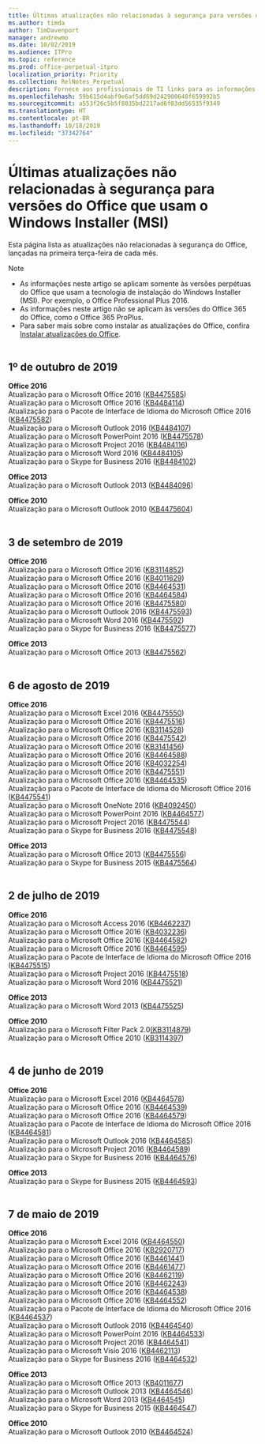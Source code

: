 ```yaml
---
title: Últimas atualizações não relacionadas à segurança para versões do Office que usam o Windows Installer (MSI)
ms.author: timda
author: TimDavenport
manager: andrewmo
ms.date: 10/02/2019
ms.audience: ITPro
ms.topic: reference
ms.prod: office-perpetual-itpro
localization_priority: Priority
ms.collection: RelNotes_Perpetual
description: Fornece aos profissionais de TI links para as informações mais recentes sobre atualizações que não são de segurança para versões perpétuas do Office 2016, Office 2013 e Office 2010
ms.openlocfilehash: 59b615d4abf9e6af5dd69d242900648f659992b5
ms.sourcegitcommit: a553f26c5b5f8035bd2217ad6f03dd56535f9349
ms.translationtype: HT
ms.contentlocale: pt-BR
ms.lasthandoff: 10/18/2019
ms.locfileid: "37342764"
---
```

# <a name="latest-non-security-updates-for-versions-of-office-that-use-windows-installer-msi"></a>Últimas atualizações não relacionadas à segurança para versões do Office que usam o Windows Installer (MSI)

Esta página lista as atualizações não relacionadas à segurança do Office, lançadas na primeira terça-feira de cada mês.

> [!NOTE]
> - As informações neste artigo se aplicam somente às versões perpétuas do Office que usam a tecnologia de instalação do Windows Installer (MSI). Por exemplo, o Office Professional Plus 2016.
> - As informações neste artigo não se aplicam às versões do Office 365 do Office, como o Office 365 ProPlus.
> - Para saber mais sobre como instalar as atualizações do Office, confira [Instalar atualizações do Office](https://support.office.com/article/2ab296f3-7f03-43a2-8e50-46de917611c5).
<br/><br/>

## <a name="october-1-2019"></a>1º de outubro de 2019

**Office 2016**<br/>
Atualização para o Microsoft Office 2016 ([KB4475585](https://support.microsoft.com/help/4475585)) <br/> Atualização para o Microsoft Office 2016 ([KB4484114](https://support.microsoft.com/help/4484114)) <br/>
Atualização para o Pacote de Interface de Idioma do Microsoft Office 2016 ([KB4475582](https://support.microsoft.com/help/4475582))<br/>
Atualização para o Microsoft Outlook 2016 ([KB4484107](https://support.microsoft.com/help/4484107)) <br/>
Atualização para o Microsoft PowerPoint 2016 ([KB4475578](https://support.microsoft.com/help/4475578)) <br/>
Atualização para o Microsoft Project 2016 ([KB4484116](https://support.microsoft.com/help/4484116)) <br/>
Atualização para o Microsoft Word 2016 ([KB4484105](https://support.microsoft.com/help/4484105)) <br/>
Atualização para o Skype for Business 2016 ([KB4484102](https://support.microsoft.com/help/4484102)) <br/>

**Office 2013**<br/>
Atualização para o Microsoft Outlook 2013 ([KB4484096](https://support.microsoft.com/help/4484096))<br/>

**Office 2010**<br/>
Atualização para o Microsoft Outlook 2010 ([KB4475604](https://support.microsoft.com/help/4475604))<br/><br/>

## <a name="september-3-2019"></a>3 de setembro de 2019

**Office 2016**<br/>
Atualização para o Microsoft Office 2016 ([KB3114852](https://support.microsoft.com/help/3114852))<br/>
Atualização para o Microsoft Office 2016 ([KB4011629](https://support.microsoft.com/help/4011629))<br/>
Atualização para o Microsoft Office 2016 ([KB4464531](https://support.microsoft.com/help/4464531))<br/>
Atualização para o Microsoft Office 2016 ([KB4464584](https://support.microsoft.com/help/4464584))<br/>
Atualização para o Microsoft Office 2016 ([KB4475580](https://support.microsoft.com/help/4475580))<br/>
Atualização para o Microsoft Outlook 2016 ([KB4475593](https://support.microsoft.com/help/4475593))<br/>
Atualização para o Microsoft Word 2016 ([KB4475592](https://support.microsoft.com/help/4475592))<br/>
Atualização para o Skype for Business 2016 ([KB4475577](https://support.microsoft.com/help/4475577))<br/>

**Office 2013**<br/>
Atualização para o Microsoft Office 2013 ([KB4475562](https://support.microsoft.com/help/4475562))<br/><br/>



## <a name="august-6-2019"></a>6 de agosto de 2019

**Office 2016**<br/>
Atualização para o Microsoft Excel 2016 ([KB4475550](https://support.microsoft.com/help/4475550))<br/>
Atualização para o Microsoft Office 2016 ([KB4475516](https://support.microsoft.com/help/4475516))<br/>
Atualização para o Microsoft Office 2016 ([KB3114528](https://support.microsoft.com/help/3114528))<br/>
Atualização para o Microsoft Office 2016 ([KB4475542](https://support.microsoft.com/help/4475542))<br/>
Atualização para o Microsoft Office 2016 ([KB3141456](https://support.microsoft.com/help/3141456))<br/>
Atualização para o Microsoft Office 2016 ([KB4464588](https://support.microsoft.com/help/4464588))<br/>
Atualização para o Microsoft Office 2016 ([KB4032254](https://support.microsoft.com/help/4032254))<br/>
Atualização para o Microsoft Office 2016 ([KB4475551](https://support.microsoft.com/help/4475551))<br/>
Atualização para o Microsoft Office 2016 ([KB4464535](https://support.microsoft.com/help/4464535))<br/>
Atualização para o Pacote de Interface de Idioma do Microsoft Office 2016 ([KB4475541](https://support.microsoft.com/help/4475541))<br/>
Atualização para o Microsoft OneNote 2016 ([KB4092450](https://support.microsoft.com/help/4092450))<br/>
Atualização para o Microsoft PowerPoint 2016 ([KB4464577](https://support.microsoft.com/help/4464577))<br/>
Atualização para o Microsoft Project 2016 ([KB4475544](https://support.microsoft.com/help/4475544))<br/>
Atualização para o Skype for Business 2016 ([KB4475548](https://support.microsoft.com/help/4475548))<br/>

**Office 2013**<br/>
Atualização para o Microsoft Office 2013 ([KB4475556](https://support.microsoft.com/help/4475556))<br/>
Atualização para o Skype for Business 2015 ([KB4475564](https://support.microsoft.com/help/4475564))<br/><br/>



## <a name="july-2-2019"></a>2 de julho de 2019

**Office 2016**<br/>
Atualização para o Microsoft Access 2016 ([KB4462237](https://support.microsoft.com/help/4462237))<br/>
Atualização para o Microsoft Office 2016 ([KB4032236](https://support.microsoft.com/help/4032236))<br/>
Atualização para o Microsoft Office 2016 ([KB4464582](https://support.microsoft.com/help/4464582))<br/>
Atualização para o Microsoft Office 2016 ([KB4464595](https://support.microsoft.com/help/4464595))<br/>
Atualização para o Pacote de Interface de Idioma do Microsoft Office 2016 ([KB4475515](https://support.microsoft.com/help/4475515))<br/>
Atualização para o Microsoft Project 2016 ([KB4475518](https://support.microsoft.com/help/4475518))<br/>
Atualização para o Microsoft Word 2016 ([KB4475521](https://support.microsoft.com/help/4475521))<br/>


**Office 2013**<br/>
Atualização para o Microsoft Word 2013 ([KB4475525](https://support.microsoft.com/help/4475525))<br/>


**Office 2010**<br/>
Atualização para o Microsoft Filter Pack 2.0[(KB3114879](https://support.microsoft.com/help/3114879))<br/>Atualização para o Microsoft Office 2010 ([KB3114397](https://support.microsoft.com/help/3114397))<br/><br/>

## <a name="june-4-2019"></a>4 de junho de 2019

**Office 2016**<br/>
Atualização para o Microsoft Excel 2016 ([KB4464578](https://support.microsoft.com/help/4464578))<br/>
Atualização para o Microsoft Office 2016 ([KB4464539](https://support.microsoft.com/help/4464539))<br/>
Atualização para o Microsoft Office 2016 ([KB4464579](https://support.microsoft.com/help/4464579))<br/>
Atualização para o Pacote de Interface de Idioma do Microsoft Office 2016 ([KB4464581](https://support.microsoft.com/help/4464581))<br/>
Atualização para o Microsoft Outlook 2016 ([KB4464585](https://support.microsoft.com/help/4464585))<br/>
Atualização para o Microsoft Project 2016 ([KB4464589](https://support.microsoft.com/help/4464589))<br/>
Atualização para o Skype for Business 2016 ([KB4464576](https://support.microsoft.com/help/4464576))<br/>

**Office 2013**<br/>
Atualização para o Skype for Business 2015 ([KB4464593](https://support.microsoft.com/help/4464593))<br/>
<br/>
## <a name="may-7-2019"></a>7 de maio de 2019

**Office 2016**<br/>
Atualização para o Microsoft Excel 2016 ([KB4464550](https://support.microsoft.com/help/4464550))<br/>
Atualização para o Microsoft Office 2016 ([KB2920717](https://support.microsoft.com/help/2920717))<br/>
Atualização para o Microsoft Office 2016 ([KB4461441](https://support.microsoft.com/help/4461441))<br/>
Atualização para o Microsoft Office 2016 ([KB4461477](https://support.microsoft.com/help/4461477))<br/>
Atualização para o Microsoft Office 2016 ([KB4462119](https://support.microsoft.com/help/4462119))<br/>
Atualização para o Microsoft Office 2016 ([KB4462243](https://support.microsoft.com/help/4462243))<br/>
Atualização para o Microsoft Office 2016 ([KB4464538](https://support.microsoft.com/help/4464538))<br/>
Atualização para o Microsoft Office 2016 ([KB4464552](https://support.microsoft.com/help/4464552))<br/>
Atualização para o Pacote de Interface de Idioma do Microsoft Office 2016 ([KB4464537](https://support.microsoft.com/help/4464537))<br/>
Atualização para o Microsoft Outlook 2016 ([KB4464540](https://support.microsoft.com/help/4464540))<br/>
Atualização para o Microsoft PowerPoint 2016 ([KB4464533](https://support.microsoft.com/help/4464533))<br/>
Atualização para o Microsoft Project 2016 ([KB4464541](https://support.microsoft.com/help/4464541))<br/>
Atualização para o Microsoft Visio 2016 ([KB4462113](https://support.microsoft.com/help/4462113))<br/>
Atualização para o Skype for Business 2016 ([KB4464532](https://support.microsoft.com/help/4464532))<br/>

**Office 2013**<br/>
Atualização para o Microsoft Office 2013 ([KB4011677](https://support.microsoft.com/help/4011677))<br/>
Atualização para o Microsoft Outlook 2013 ([KB4464546](https://support.microsoft.com/help/4464546))<br/>
Atualização para o Microsoft Word 2013 ([KB4464545](https://support.microsoft.com/help/4464545))<br/>
Atualização para o Skype for Business 2015 ([KB4464547](https://support.microsoft.com/help/4464547))<br/>

**Office 2010**<br/>
Atualização para o Microsoft Outlook 2010 ([KB4464524](https://support.microsoft.com/help/4464524))